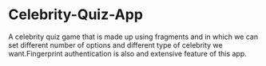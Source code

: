 # Celebrity-Quiz-App
A celebrity quiz game that is made up using fragments and in which we can set different number of options and different type of celebrity we want.Fingerprint authentication is also and extensive feature of this app.
